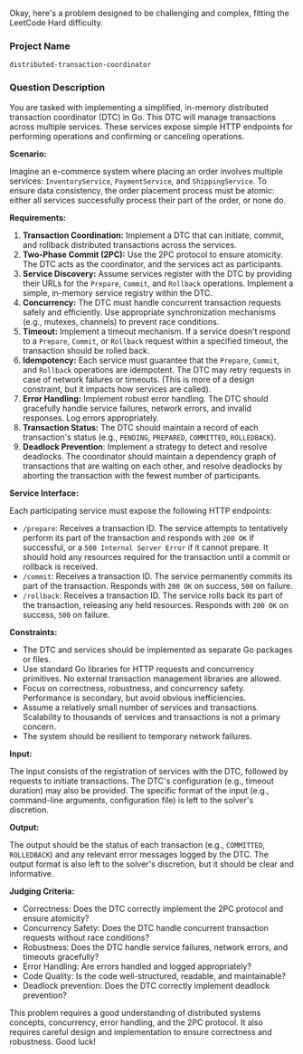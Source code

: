Okay, here's a problem designed to be challenging and complex, fitting the LeetCode Hard difficulty.

### Project Name

```
distributed-transaction-coordinator
```

### Question Description

You are tasked with implementing a simplified, in-memory distributed transaction coordinator (DTC) in Go. This DTC will manage transactions across multiple services. These services expose simple HTTP endpoints for performing operations and confirming or canceling operations.

**Scenario:**

Imagine an e-commerce system where placing an order involves multiple services: `InventoryService`, `PaymentService`, and `ShippingService`. To ensure data consistency, the order placement process must be atomic: either all services successfully process their part of the order, or none do.

**Requirements:**

1.  **Transaction Coordination:** Implement a DTC that can initiate, commit, and rollback distributed transactions across the services.
2.  **Two-Phase Commit (2PC):** Use the 2PC protocol to ensure atomicity. The DTC acts as the coordinator, and the services act as participants.
3.  **Service Discovery:** Assume services register with the DTC by providing their URLs for the `Prepare`, `Commit`, and `Rollback` operations.  Implement a simple, in-memory service registry within the DTC.
4.  **Concurrency:**  The DTC must handle concurrent transaction requests safely and efficiently. Use appropriate synchronization mechanisms (e.g., mutexes, channels) to prevent race conditions.
5.  **Timeout:** Implement a timeout mechanism. If a service doesn't respond to a `Prepare`, `Commit`, or `Rollback` request within a specified timeout, the transaction should be rolled back.
6.  **Idempotency:** Each service must guarantee that the `Prepare`, `Commit`, and `Rollback` operations are idempotent.  The DTC may retry requests in case of network failures or timeouts.  (This is more of a design constraint, but it impacts how services are called).
7.  **Error Handling:**  Implement robust error handling. The DTC should gracefully handle service failures, network errors, and invalid responses.  Log errors appropriately.
8.  **Transaction Status:** The DTC should maintain a record of each transaction's status (e.g., `PENDING`, `PREPARED`, `COMMITTED`, `ROLLEDBACK`).
9. **Deadlock Prevention**: Implement a strategy to detect and resolve deadlocks. The coordinator should maintain a dependency graph of transactions that are waiting on each other, and resolve deadlocks by aborting the transaction with the fewest number of participants.

**Service Interface:**

Each participating service must expose the following HTTP endpoints:

*   `/prepare`:  Receives a transaction ID.  The service attempts to tentatively perform its part of the transaction and responds with `200 OK` if successful, or a `500 Internal Server Error` if it cannot prepare.  It should hold any resources required for the transaction until a commit or rollback is received.
*   `/commit`: Receives a transaction ID. The service permanently commits its part of the transaction. Responds with `200 OK` on success, `500` on failure.
*   `/rollback`: Receives a transaction ID. The service rolls back its part of the transaction, releasing any held resources. Responds with `200 OK` on success, `500` on failure.

**Constraints:**

*   The DTC and services should be implemented as separate Go packages or files.
*   Use standard Go libraries for HTTP requests and concurrency primitives.  No external transaction management libraries are allowed.
*   Focus on correctness, robustness, and concurrency safety. Performance is secondary, but avoid obvious inefficiencies.
*   Assume a relatively small number of services and transactions.  Scalability to thousands of services and transactions is not a primary concern.
*   The system should be resilient to temporary network failures.

**Input:**

The input consists of the registration of services with the DTC, followed by requests to initiate transactions.  The DTC's configuration (e.g., timeout duration) may also be provided.  The specific format of the input (e.g., command-line arguments, configuration file) is left to the solver's discretion.

**Output:**

The output should be the status of each transaction (e.g., `COMMITTED`, `ROLLEDBACK`) and any relevant error messages logged by the DTC.  The output format is also left to the solver's discretion, but it should be clear and informative.

**Judging Criteria:**

*   Correctness: Does the DTC correctly implement the 2PC protocol and ensure atomicity?
*   Concurrency Safety: Does the DTC handle concurrent transaction requests without race conditions?
*   Robustness: Does the DTC handle service failures, network errors, and timeouts gracefully?
*   Error Handling: Are errors handled and logged appropriately?
*   Code Quality: Is the code well-structured, readable, and maintainable?
*   Deadlock prevention: Does the DTC correctly implement deadlock prevention?

This problem requires a good understanding of distributed systems concepts, concurrency, error handling, and the 2PC protocol. It also requires careful design and implementation to ensure correctness and robustness. Good luck!
